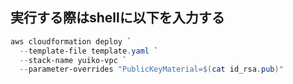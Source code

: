 ## 実行する際はshellに以下を入力する

```powershell
aws cloudformation deploy `
  --template-file template.yaml `
  --stack-name yuiko-vpc `
  --parameter-overrides "PublicKeyMaterial=$(cat id_rsa.pub)"
```

